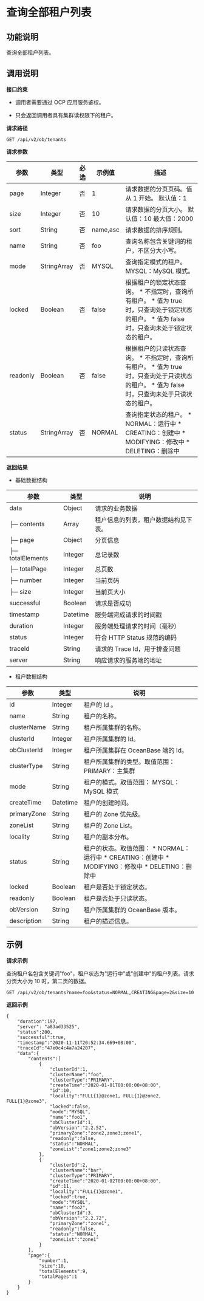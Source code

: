 查询全部租户列表 
=============================



**功能说明** 
-----------------------------

查询全部租户列表。

**调用说明** 
-----------------------------

**接口约束** 

* 调用者需要通过 OCP 应用服务鉴权。

  

* 只会返回调用者具有集群读权限下的租户。

  




**请求路径** 

`GET /api/v2/ob/tenants`

**请求参数** 


|    参数    |     类型      | 必选 |   示例值    |                                                                                                                         描述                                                                                                                          |
|----------|-------------|----|----------|-----------------------------------------------------------------------------------------------------------------------------------------------------------------------------------------------------------------------------------------------------|
| page     | Integer     | 否  | 1        | 请求数据的分页页码。值从 1 开始。 默认值：1                                                                                                                                                                                                            |
| size     | Integer     | 否  | 10       | 请求数据的分页大小。 默认值：10 最大值：2000                                                                                                                                                                                          |
| sort     | String      | 否  | name,asc | 请求数据的排序规则。                                                                                                                                                                                                                                          |
| name     | String      | 否  | foo      | 查询名称包含关键词的租户，不区分大小写。                                                                                                                                                                                                                                |
| mode     | StringArray | 否  | MYSQL   | 查询指定模式的租户。 MYSQL：MySQL 模式。                                                                                               |
| locked   | Boolean     | 否  | false    | 根据租户的锁定状态查询。 * 不指定时，查询所有租户。   * 值为 true 时，只查询处于锁定状态的租户。   * 值为 false 时，只查询未处于锁定状态的租户。                           |
| readonly | Boolean     | 否  | false    | 根据租户的只读状态查询。 * 不指定时，查询所有租户。   * 值为 true 时，只查询处于只读状态的租户。   * 值为 false 时，只查询未处于只读状态的租户。                           |
| status   | StringArray | 否  | NORMAL   | 查询指定状态的租户。 * NORMAL：运行中   * CREATING：创建中   * MODIFYING：修改中   * DELETING：删除中    |



**返回结果** 

* 基础数据结构

  




|        参数        |    类型    |          说明          |
|------------------|----------|----------------------|
| data             | Object   | 请求的业务数据              |
| ├─ contents      | Array    | 租户信息的列表，租户数据结构见下表。   |
| ├─ page          | Object   | 分页信息                 |
| ├─ totalElements | Integer  | 总记录数                 |
| ├─ totalPage     | Integer  | 总页数                  |
| ├─ number        | Integer  | 当前页码                 |
| ├─ size          | Integer  | 当前页大小                |
| successful       | Boolean  | 请求是否成功               |
| timestamp        | Datetime | 服务端完成请求的时间戳          |
| duration         | Integer  | 服务端处理请求的时间（毫秒）       |
| status           | Integer  | 符合 HTTP Status 规范的编码 |
| traceId          | String   | 请求的 Trace Id，用于排查问题  |
| server           | String   | 响应请求的服务端的地址          |





* 租户数据结构

  




|     参数      |    类型    |                                                                                                                          说明                                                                                                                          |
|-------------|----------|------------------------------------------------------------------------------------------------------------------------------------------------------------------------------------------------------------------------------------------------------|
| id          | Integer  | 租户的 Id 。                                                                                                                                                                                                                                             |
| name        | String   | 租户的名称。                                                                                                                                                                                                                                               |
| clusterName | String   | 租户所属集群的名称。                                                                                                                                                                                                                                           |
| clusterId   | Integer  | 租户所属集群的 Id。                                                                                                                                                                                                                                          |
| obClusterId | Integer  | 租户所属集群在 OceanBase 端的 Id。                                                                                                                                                                                                                                    |
| clusterType | String   | 租户所属集群的类型。取值范围：  PRIMARY：主集群         |
| mode        | String   | 租户的模式。取值范围：  MYSQL： MySQL 模式                                                                                               |
| createTime  | Datetime | 租户的创建时间。                                                                                                                                                                                                                                             |
| primaryZone | String   | 租户的 Zone 优先级。                                                                                                                                                                                                                                        |
| zoneList    | String   | 租户的 Zone List。                                                                                                                                                                                                                                       |
| locality    | String   | 租户的副本分布。                                                                                                                                                                                                                                             |
| status      | String   | 租户的状态。取值范围： * NORMAL：运行中   * CREATING：创建中   * MODIFYING：修改中   * DELETING：删除中    |
| locked      | Boolean  | 租户是否处于锁定状态。                                                                                                                                                                                                                                          |
| readonly    | Boolean  | 租户是否处于只读状态。                                                                                                                                                                                                                                          |
| obVersion   | String   | 租户所属集群的 OceanBase 版本。                                                                                                                                                                                                                                       |
| description | String   | 租户的描述信息。                                                                                                                                                                                                                                             |



**示例** 
---------------------------

**请求示例** 

查询租户名包含关键词"foo"，租户状态为"运行中"或"创建中"的租户列表。请求分页大小为 10 时，第二页的数据。

```code
GET /api/v2/ob/tenants?name=foo&status=NORMAL,CREATING&page=2&size=10
```



**返回示例** 

```code
{
    "duration":197,
    "server": "a83ad33525",
    "status":200,
    "successful":true,
    "timestamp":"2020-11-11T20:52:34.669+08:00",
    "traceId":"47e0c4c4a7a24207",
    "data":{
        "contents":[
            {
                "clusterId":1,
                "clusterName":"foo",
                "clusterType":"PRIMARY",
                "createTime":"2020-01-01T00:00:00+08:00",
                "id":10,
                "locality":"FULL{1}@zone1, FULL{1}@zone2, FULL{1}@zone3",
                "locked":false,
                "mode":"MYSQL",
                "name":"foo1",
                "obClusterId":1,
                "obVersion":"2.2.52",
                "primaryZone":"zone2,zone3;zone1",
                "readonly":false,
                "status":"NORMAL",
                "zoneList":"zone1;zone2;zone3"
            },
            {
                "clusterId":2,
                "clusterName":"bar",
                "clusterType":"PRIMARY",
                "createTime":"2020-01-02T00:00:00+08:00",
                "id":11,
                "locality":"FULL{1}@zone1",
                "locked":true,
                "mode":"MYSQL",
                "name":"foo2",
                "obClusterId":3,
                "obVersion":"2.2.72",
                "primaryZone":"zone1",
                "readonly":false,
                "status":"NORMAL",
                "zoneList":"zone1"
            }
        ],
        "page":{
            "number":1,
            "size":10,
            "totalElements":9,
            "totalPages":1
        }
    }
}
```




